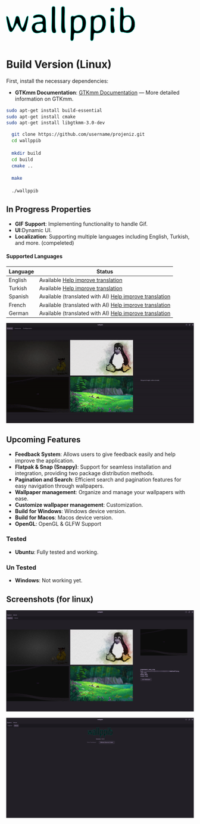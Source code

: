 # <svg width="345.899" height="92.58" viewBox="0 0 345.899 92.58" xmlns="http://www.w3.org/2000/svg"><g id="svgGroup" stroke-linecap="round" fill-rule="evenodd" font-size="9pt" stroke="#00ffdd" stroke-width="0.25mm" fill="#000" style="stroke:#00ffdd;stroke-width:0.25mm;fill:#000"><path d="M 34.131 28.955 L 34.668 30.518 A 87.673 87.673 0 0 1 37.11 39.819 A 80.383 80.383 0 0 1 37.232 40.43 Q 38.184 45.313 38.331 45.948 Q 40.912 56.439 42.565 58.125 A 0.883 0.883 0 0 0 43.165 58.448 Q 46.192 55.176 50.22 42.334 A 1966.276 1966.276 0 0 1 51.17 39.313 Q 54.015 30.295 54.555 28.951 A 2.164 2.164 0 0 1 54.639 28.76 A 7.497 7.497 0 0 1 55.365 27.607 Q 55.825 27.016 56.346 26.66 A 2.974 2.974 0 0 1 58.057 26.123 A 2.39 2.39 0 0 1 58.453 26.153 Q 59.155 26.272 59.179 26.862 A 1.043 1.043 0 0 1 59.18 26.905 L 59.18 27.784 Q 59.18 33.615 57.017 43.449 A 183.544 183.544 0 0 1 56.08 47.486 A 618.932 618.932 0 0 1 54.981 51.925 Q 52.741 60.828 51.709 63.526 A 9.351 9.351 0 0 1 50.532 65.716 Q 48.715 68.164 45.557 68.164 A 3.205 3.205 0 0 1 44.102 67.77 Q 42.344 66.87 40.137 63.916 A 28.899 28.899 0 0 1 39.177 62.538 Q 37.234 59.599 33.667 53.247 Q 29.548 45.911 29.026 45.195 A 0.221 0.221 0 0 0 28.956 45.118 Q 28.828 45.118 25.69 51.269 A 1040.379 1040.379 0 0 0 24.683 53.247 A 283.662 283.662 0 0 1 22.874 56.757 Q 20.122 61.995 18.702 64.014 Q 15.43 68.702 13.379 68.702 Q 9.29 68.702 7.508 64.266 A 12.527 12.527 0 0 1 7.374 63.916 Q 5.791 59.573 3.902 50.899 A 317.529 317.529 0 0 1 2.637 44.776 Q 0.528 34.072 0.106 29.682 A 19.552 19.552 0 0 1 0 27.881 Q 0 26.661 1.758 26.661 Q 3.516 26.661 5.176 29.59 A 8.196 8.196 0 0 1 5.59 30.582 Q 6.538 33.176 8.919 41.525 A 937.779 937.779 0 0 1 10.059 45.557 A 60.041 60.041 0 0 0 11.831 50.907 Q 13.231 54.522 14.942 57.276 Q 15.772 58.594 16.26 58.594 Q 17.453 58.594 20.377 49.035 A 226.863 226.863 0 0 0 21.534 45.118 A 215.746 215.746 0 0 0 22.864 40.204 A 291.651 291.651 0 0 0 24.219 34.742 Q 25.586 29.004 25.928 28.418 A 4.878 4.878 0 0 1 26.834 27.245 A 3.62 3.62 0 0 1 29.395 26.27 Q 31.855 26.27 33.176 27.549 A 4.357 4.357 0 0 1 34.131 28.955 Z M 106.495 53.516 L 106.592 57.764 L 107.569 66.651 A 6.146 6.146 0 0 1 107.37 68.287 Q 106.852 70.159 104.982 70.664 A 6.012 6.012 0 0 1 103.418 70.85 Q 102.1 70.85 100.342 69.654 Q 98.639 68.495 98.197 68.459 A 0.334 0.334 0 0 0 98.169 68.457 A 1.021 1.021 0 0 0 97.986 68.486 Q 97.068 68.686 92.261 70.289 A 50.927 50.927 0 0 1 89.111 71.234 Q 86.097 72.026 83.904 72.11 A 13.285 13.285 0 0 1 83.399 72.12 L 82.276 72.12 A 14.563 14.563 0 0 1 77.13 71.237 A 13.098 13.098 0 0 1 72.608 68.36 Q 69.012 64.899 68.726 58.604 A 24.438 24.438 0 0 1 68.702 57.496 A 14.278 14.278 0 0 1 69.776 51.867 Q 71.082 48.789 73.973 46.537 A 16.851 16.851 0 0 1 74.366 46.241 A 18.673 18.673 0 0 1 79.489 43.634 Q 81.722 42.883 84.349 42.526 A 32.564 32.564 0 0 1 85.108 42.432 A 1028.543 1028.543 0 0 0 87.622 42.142 Q 95.074 41.273 96.136 41.015 A 0.835 0.835 0 0 0 96.29 40.967 Q 97.459 40.382 97.628 38.046 A 11.654 11.654 0 0 0 97.657 37.207 A 9.251 9.251 0 0 0 96.98 33.527 Q 94.991 28.907 87.159 28.907 A 13.761 13.761 0 0 0 85.561 29.011 Q 83.831 29.215 81.45 29.818 A 60.649 60.649 0 0 0 79.932 30.225 A 427.606 427.606 0 0 1 78.828 30.534 Q 75.529 31.452 74.984 31.535 A 0.592 0.592 0 0 1 74.903 31.543 Q 72.839 31.543 72.421 29.804 A 4.271 4.271 0 0 1 72.315 28.809 A 3.503 3.503 0 0 1 73.182 26.554 Q 74.299 25.189 76.856 24.048 A 23.472 23.472 0 0 1 84.244 22.149 A 28.623 28.623 0 0 1 86.963 22.022 L 88.086 22.022 A 26.381 26.381 0 0 1 94.61 22.762 Q 104.068 25.18 105.713 35.498 Q 106.397 39.893 106.446 50.245 L 106.495 53.516 Z M 178.272 25.879 L 182.227 26.954 A 2.098 2.098 0 0 0 182.648 26.888 Q 183.654 26.657 186.499 25.609 A 173.681 173.681 0 0 0 187.867 25.098 A 43.692 43.692 0 0 1 190.467 24.201 Q 193.584 23.243 195.655 23.243 L 196.68 23.243 A 18.486 18.486 0 0 1 202.577 24.142 A 15.222 15.222 0 0 1 209.498 28.907 A 19.751 19.751 0 0 1 213.643 37.566 A 28.572 28.572 0 0 1 214.258 43.653 L 214.258 44.776 A 42.487 42.487 0 0 1 213.487 53.131 Q 212.486 58.118 210.187 61.982 A 23.104 23.104 0 0 1 207.422 65.723 A 18.992 18.992 0 0 1 197.566 71.407 Q 194.466 72.156 190.791 72.168 A 36.642 36.642 0 0 1 190.674 72.168 Q 188.672 72.168 186.67 71.875 Q 184.966 71.626 184.288 71.589 A 3.833 3.833 0 0 0 184.083 71.582 A 1.424 1.424 0 0 0 182.886 72.401 Q 181.592 74.515 181.592 82.08 A 33.1 33.1 0 0 1 181.43 85.514 Q 181.066 88.978 179.89 90.743 A 3.805 3.805 0 0 1 176.563 92.579 L 175.782 92.579 Q 173.269 92.579 172.876 89.59 A 9.32 9.32 0 0 1 172.803 88.379 L 172.803 86.28 L 172.901 84.18 A 46.253 46.253 0 0 0 172.95 82.08 L 172.999 80.957 A 51.273 51.273 0 0 0 173.044 79.328 A 44.626 44.626 0 0 0 173.047 78.809 L 173.096 77.735 A 48.4 48.4 0 0 0 173.145 75.538 L 173.194 74.463 A 50.599 50.599 0 0 0 173.243 72.266 L 173.292 71.192 A 50.599 50.599 0 0 0 173.34 68.995 L 173.438 66.797 L 173.78 48.194 L 173.78 38.477 L 173.682 34.278 A 273.725 273.725 0 0 1 173.686 32.847 Q 173.698 30.406 173.759 29.717 A 2.398 2.398 0 0 1 173.78 29.541 Q 174.303 26.522 177.018 25.992 A 6.553 6.553 0 0 1 178.272 25.879 Z M 231.69 25.879 L 235.645 26.954 A 2.098 2.098 0 0 0 236.066 26.888 Q 237.072 26.657 239.917 25.609 A 173.681 173.681 0 0 0 241.285 25.098 A 43.692 43.692 0 0 1 243.885 24.201 Q 247.002 23.243 249.073 23.243 L 250.098 23.243 A 18.486 18.486 0 0 1 255.995 24.142 A 15.222 15.222 0 0 1 262.916 28.907 A 19.751 19.751 0 0 1 267.061 37.566 A 28.572 28.572 0 0 1 267.676 43.653 L 267.676 44.776 A 42.487 42.487 0 0 1 266.905 53.131 Q 265.904 58.118 263.605 61.982 A 23.104 23.104 0 0 1 260.84 65.723 A 18.992 18.992 0 0 1 250.984 71.407 Q 247.884 72.156 244.209 72.168 A 36.642 36.642 0 0 1 244.092 72.168 Q 242.09 72.168 240.088 71.875 Q 238.384 71.626 237.706 71.589 A 3.833 3.833 0 0 0 237.5 71.582 A 1.424 1.424 0 0 0 236.304 72.401 Q 235.01 74.515 235.01 82.08 A 33.1 33.1 0 0 1 234.848 85.514 Q 234.484 88.978 233.307 90.743 A 3.805 3.805 0 0 1 229.981 92.579 L 229.2 92.579 Q 226.687 92.579 226.294 89.59 A 9.32 9.32 0 0 1 226.221 88.379 L 226.221 86.28 L 226.319 84.18 A 46.253 46.253 0 0 0 226.368 82.08 L 226.417 80.957 A 51.273 51.273 0 0 0 226.462 79.328 A 44.626 44.626 0 0 0 226.465 78.809 L 226.514 77.735 A 48.4 48.4 0 0 0 226.563 75.538 L 226.612 74.463 A 50.599 50.599 0 0 0 226.661 72.266 L 226.709 71.192 A 50.599 50.599 0 0 0 226.758 68.995 L 226.856 66.797 L 227.198 48.194 L 227.198 38.477 L 227.1 34.278 A 273.725 273.725 0 0 1 227.104 32.847 Q 227.116 30.406 227.177 29.717 A 2.398 2.398 0 0 1 227.198 29.541 Q 227.721 26.522 230.436 25.992 A 6.553 6.553 0 0 1 231.69 25.879 Z M 306.299 17.676 L 306.299 14.405 Q 306.299 7.803 306.612 5.108 A 10.704 10.704 0 0 1 306.788 4.004 A 3.381 3.381 0 0 1 307.168 3.015 Q 307.86 1.856 309.473 1.856 L 310.303 1.856 A 4.706 4.706 0 0 1 311.965 2.131 Q 313.269 2.621 313.962 3.979 A 5.891 5.891 0 0 1 314.356 4.981 A 10.104 10.104 0 0 1 314.622 6.262 Q 314.969 8.545 315.028 13.083 A 150.281 150.281 0 0 1 315.04 15.015 A 239.749 239.749 0 0 0 315.053 17.684 Q 315.113 23.003 315.43 24.292 A 2.628 2.628 0 0 0 315.72 25.023 Q 316.235 25.879 317.383 25.879 Q 317.432 25.879 321.045 24.976 A 29.697 29.697 0 0 1 328.272 24.073 A 14.489 14.489 0 0 1 335.01 25.684 Q 341.36 28.953 344.214 37.419 A 32.738 32.738 0 0 1 344.385 37.94 A 31.731 31.731 0 0 1 345.899 47.559 L 345.899 49.756 Q 345.85 54.248 344.19 58.643 A 21.68 21.68 0 0 1 340.823 64.554 A 17.922 17.922 0 0 1 333.838 69.776 A 19.828 19.828 0 0 1 327.099 71.362 A 18.873 18.873 0 0 1 326.124 71.387 L 325.782 71.387 Q 322.022 71.387 318.213 70.362 Q 314.405 69.336 313.086 69.336 L 312.94 69.336 A 121.015 121.015 0 0 1 312.323 69.358 Q 311.463 69.385 310.987 69.385 Q 307.813 69.385 306.543 66.358 Q 305.665 64.258 305.665 57.373 L 305.665 54.102 L 305.713 53.028 L 305.762 49.707 L 305.762 47.51 L 305.909 40.918 L 305.909 35.45 L 306.006 31.006 L 306.153 25.489 L 306.25 19.922 L 306.299 17.676 Z M 121.973 58.741 L 121.973 52.442 L 122.022 51.612 L 122.022 49.952 L 122.315 36.377 L 122.315 34.668 L 122.413 32.08 Q 122.413 8.041 122.681 4.34 A 10.729 10.729 0 0 1 122.706 4.053 Q 123.056 0.415 125.925 0.043 A 5.338 5.338 0 0 1 126.612 0 L 127.393 0 Q 130.298 0 131.086 2.273 A 4.75 4.75 0 0 1 131.25 2.881 Q 131.435 3.757 131.445 13.808 A 1194.006 1194.006 0 0 1 131.446 15.039 L 131.299 19.239 L 131.299 20.899 L 131.104 27.686 A 4428.575 4428.575 0 0 0 131.108 33.67 Q 131.135 53.382 131.348 55.86 Q 131.558 58.294 132.435 61.268 A 41.764 41.764 0 0 0 132.74 62.256 Q 133.887 65.821 133.887 67.676 Q 133.887 71.68 129.346 71.68 L 127.833 71.68 A 3.962 3.962 0 0 1 124.655 70.108 Q 123.976 69.28 123.462 68.018 A 18.105 18.105 0 0 1 122.498 64.72 Q 121.973 62.075 121.973 58.741 Z M 147.803 58.741 L 147.803 52.442 L 147.852 51.612 L 147.852 49.952 L 148.145 36.377 L 148.145 34.668 L 148.243 32.08 Q 148.243 8.041 148.511 4.34 A 10.729 10.729 0 0 1 148.536 4.053 Q 148.886 0.415 151.755 0.043 A 5.338 5.338 0 0 1 152.442 0 L 153.223 0 Q 156.129 0 156.916 2.273 A 4.75 4.75 0 0 1 157.081 2.881 Q 157.265 3.757 157.275 13.808 A 1194.006 1194.006 0 0 1 157.276 15.039 L 157.129 19.239 L 157.129 20.899 L 156.934 27.686 A 4428.575 4428.575 0 0 0 156.938 33.67 Q 156.965 53.382 157.178 55.86 Q 157.388 58.294 158.265 61.268 A 41.764 41.764 0 0 0 158.57 62.256 Q 159.717 65.821 159.717 67.676 Q 159.717 71.68 155.176 71.68 L 153.663 71.68 A 3.962 3.962 0 0 1 150.485 70.108 Q 149.806 69.28 149.292 68.018 A 18.105 18.105 0 0 1 148.328 64.72 Q 147.803 62.075 147.803 58.741 Z M 286.036 71.582 L 284.375 71.582 Q 281.934 71.582 281.08 68.116 A 19.73 19.73 0 0 1 280.706 66.062 Q 280.236 62.579 280.225 56.339 A 170.256 170.256 0 0 1 280.225 56.055 L 280.225 45.899 L 280.274 45.313 Q 280.274 27.686 280.469 26.709 A 2.968 2.968 0 0 1 281.095 25.345 Q 281.931 24.358 283.744 24.276 A 7.457 7.457 0 0 1 284.083 24.268 L 284.62 24.268 A 7.348 7.348 0 0 1 286.054 24.397 Q 288.16 24.817 288.721 26.612 Q 288.971 27.363 289.008 31.819 A 199.624 199.624 0 0 1 289.014 33.448 L 289.014 39.991 L 288.965 41.163 L 288.965 43.555 L 289.014 44.727 L 289.014 45.85 L 289.112 47.559 Q 289.152 48.038 289.159 49.331 A 110.259 110.259 0 0 1 289.161 49.952 A 10.42 10.42 0 0 0 289.213 50.906 Q 289.357 52.433 289.894 55.184 A 126.737 126.737 0 0 0 290.259 56.983 A 119.086 119.086 0 0 1 290.687 59.107 Q 291.358 62.613 291.358 64.063 L 291.358 65.625 A 14.32 14.32 0 0 1 291.282 67.16 Q 291.105 68.788 290.522 69.749 A 3.193 3.193 0 0 1 290.137 70.264 A 3.562 3.562 0 0 1 288.812 71.142 Q 287.703 71.582 286.042 71.582 A 8.005 8.005 0 0 1 286.036 71.582 Z M 204.786 47.12 L 204.786 44.873 A 30.698 30.698 0 0 0 204.455 40.224 Q 204.076 37.76 203.267 35.732 A 15.552 15.552 0 0 0 202.222 33.594 Q 199.787 29.466 195.259 29.259 A 10.595 10.595 0 0 0 194.776 29.248 L 193.799 29.248 A 11.303 11.303 0 0 0 189.842 29.986 A 14.064 14.064 0 0 0 188.404 30.616 A 12.103 12.103 0 0 0 186.148 32.069 A 9.305 9.305 0 0 0 184.278 34.131 Q 182.269 37.243 181.881 44.167 A 63.346 63.346 0 0 0 181.788 47.705 L 181.788 53.565 A 39.292 39.292 0 0 0 181.908 56.759 Q 182.27 61.176 183.716 63.355 Q 185.437 65.946 189.43 66.226 A 14.312 14.312 0 0 0 190.43 66.26 L 191.407 66.26 A 11.049 11.049 0 0 0 197.12 64.673 A 14.841 14.841 0 0 0 199.076 63.307 Q 200.341 62.253 201.124 61.036 A 22.26 22.26 0 0 0 204.216 53.228 A 31.158 31.158 0 0 0 204.786 47.12 Z M 258.204 47.12 L 258.204 44.873 A 30.698 30.698 0 0 0 257.873 40.224 Q 257.494 37.76 256.685 35.732 A 15.552 15.552 0 0 0 255.64 33.594 Q 253.205 29.466 248.677 29.259 A 10.595 10.595 0 0 0 248.194 29.248 L 247.217 29.248 A 11.303 11.303 0 0 0 243.26 29.986 A 14.064 14.064 0 0 0 241.822 30.616 A 12.103 12.103 0 0 0 239.566 32.069 A 9.305 9.305 0 0 0 237.696 34.131 Q 235.687 37.243 235.299 44.167 A 63.346 63.346 0 0 0 235.206 47.705 L 235.206 53.565 A 39.292 39.292 0 0 0 235.326 56.759 Q 235.688 61.176 237.134 63.355 Q 238.855 65.946 242.848 66.226 A 14.312 14.312 0 0 0 243.848 66.26 L 244.825 66.26 A 11.049 11.049 0 0 0 250.538 64.673 A 14.841 14.841 0 0 0 252.494 63.307 Q 253.759 62.253 254.542 61.036 A 22.26 22.26 0 0 0 257.634 53.228 A 31.158 31.158 0 0 0 258.204 47.12 Z M 322.364 64.747 L 324.268 64.747 Q 329.639 64.747 333.082 59.717 A 17.536 17.536 0 0 0 335.373 54.77 Q 336.057 52.471 336.334 49.706 A 40.126 40.126 0 0 0 336.524 45.704 L 336.524 44.043 A 35.473 35.473 0 0 0 336.281 39.74 Q 335.71 35.082 333.798 32.275 A 10.693 10.693 0 0 0 333.765 32.227 A 10.158 10.158 0 0 0 331.558 29.866 A 8.115 8.115 0 0 0 326.514 28.223 L 326.026 28.272 A 11.049 11.049 0 0 0 322.176 28.987 A 14.152 14.152 0 0 0 320.411 29.786 A 10.921 10.921 0 0 0 317.88 31.619 A 9.244 9.244 0 0 0 316.211 33.838 A 13.805 13.805 0 0 0 315.138 36.687 Q 314.341 39.645 314.086 44.146 A 81.26 81.26 0 0 0 313.965 48.731 L 313.965 49.268 L 314.014 49.805 A 61.407 61.407 0 0 0 314.127 53.676 Q 314.468 59.058 315.845 61.499 A 6.076 6.076 0 0 0 319.945 64.488 A 10.53 10.53 0 0 0 322.364 64.747 Z M 77.637 55.274 L 77.637 57.52 A 9.092 9.092 0 0 0 78.044 60.304 A 7.31 7.31 0 0 0 80.152 63.55 A 8.497 8.497 0 0 0 83.916 65.488 Q 85.288 65.821 86.915 65.821 L 87.598 65.821 A 10.585 10.585 0 0 0 94.898 62.989 A 9.806 9.806 0 0 0 97.078 60.234 A 8.701 8.701 0 0 0 98.047 56.153 L 98.145 55.469 L 98.292 52.442 L 98.292 50.782 A 5.659 5.659 0 0 0 98.197 49.705 Q 98.082 49.117 97.83 48.671 A 2.474 2.474 0 0 0 97.022 47.803 A 3.494 3.494 0 0 0 96.182 47.421 Q 94.796 46.974 92.153 46.973 A 33.012 33.012 0 0 0 92.139 46.973 L 91.407 46.973 L 91.016 47.022 L 89.942 47.022 L 88.868 47.12 A 16.786 16.786 0 0 1 88.133 47.209 Q 87.732 47.248 87.376 47.26 A 9.123 9.123 0 0 1 87.061 47.266 A 12.664 12.664 0 0 0 84.079 47.599 A 8.943 8.943 0 0 0 80.25 49.537 A 7.454 7.454 0 0 0 78.174 52.378 A 7.649 7.649 0 0 0 77.637 55.274 Z M 285.84 14.356 L 284.913 14.356 Q 280.919 14.356 280.768 11.508 A 4.311 4.311 0 0 1 280.762 11.28 L 280.567 10.059 L 280.567 8.838 Q 280.754 8.091 280.798 7.5 A 4.689 4.689 0 0 0 280.811 7.154 Q 280.811 6.587 281.515 5.77 A 7.825 7.825 0 0 1 281.91 5.347 Q 282.702 4.555 284.216 4.334 A 8.904 8.904 0 0 1 285.499 4.248 L 286.377 4.248 L 286.573 4.297 L 287.745 4.444 A 1.927 1.927 0 0 0 287.884 4.474 Q 287.995 4.493 288.086 4.493 A 2.971 2.971 0 0 1 289.43 4.776 Q 290.676 5.4 290.912 7.392 A 8.577 8.577 0 0 1 290.967 8.399 L 290.967 9.815 L 290.772 10.987 A 4.035 4.035 0 0 1 290.576 12.3 Q 289.937 14.161 287.208 14.161 Q 286.817 14.258 286.719 14.258 L 285.84 14.356 Z" vector-effect="non-scaling-stroke"/></g></svg>

# Build Version (Linux)

First, install the necessary dependencies:

- **GTKmm Documentation**: [GTKmm Documentation](https://www.gtk.org/docs/language-bindings/cpp) — More detailed information on GTKmm.

```bash
sudo apt-get install build-essential
sudo apt-get install cmake
sudo apt-get install libgtkmm-3.0-dev
```

```bash
  git clone https://github.com/username/projeniz.git
  cd wallppib

  mkdir build
  cd build
  cmake ..

  make

  ./wallppib
```

## In Progress Properties

- **GIF Support**: Implementing functionality to handle Gif.
- **UI**:Dynamic UI.
- **Localization**: Supporting multiple languages including English, Turkish, and more. (compeleted)

#### Supported Languages

| Language | Status                                                                                    |
| -------- | ----------------------------------------------------------------------------------------- |
| English  | Available [Help improve translation](https://example.com/contribute)                      |
| Turkish  | Available [Help improve translation](https://example.com/contribute)                      |
| Spanish  | Available (translated with AI) [Help improve translation](https://example.com/contribute) |
| French   | Available (translated with AI) [Help improve translation](https://example.com/contribute) |
| German   | Available (translated with AI) [Help improve translation](https://example.com/contribute) |

![Example GIF](https://github.com/pekaala/wallppib/blob/main/sc/versions/1.1.0/localizationwork.gif)

## Upcoming Features

- **Feedback System**: Allows users to give feedback easily and help improve the application.
- **Flatpak & Snap (Snappy)**: Support for seamless installation and integration, providing two package distribution methods.
- **Pagination and Search**: Efficient search and pagination features for easy navigation through wallpapers.
- **Wallpaper management**: Organize and manage your wallpapers with ease.
- **Customize wallpaper management**: Customization.
- **Build for Windows**: Windows device version.
- **Build for Macos**: Macos device version.
- **OpenGL**: OpenGL & GLFW Support

### Tested

- **Ubuntu**: Fully tested and working.

### Un Tested

- **Windows**: Not working yet.

## Screenshots (for linux)

![Explore.](https://raw.githubusercontent.com/pekaala/wallppib/refs/heads/main/sc/sc_explore.png)

![About.](https://raw.githubusercontent.com/pekaala/wallppib/refs/heads/main/sc/sc_about.png 'sc_about')
